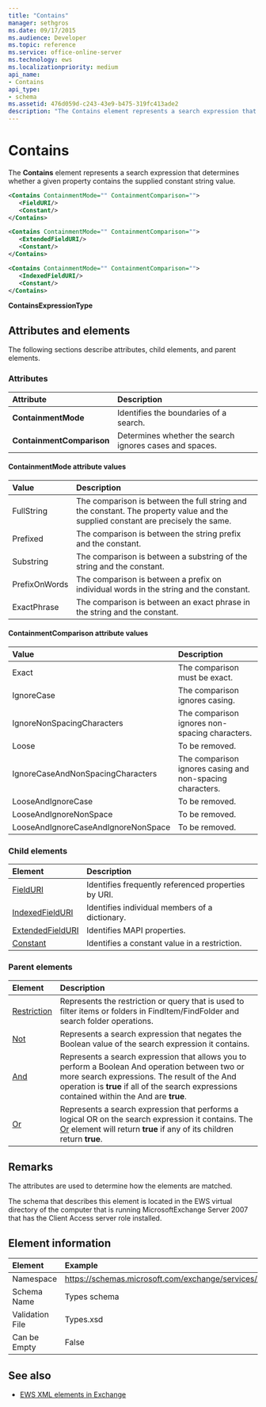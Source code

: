 ```yaml
---
title: "Contains"
manager: sethgros
ms.date: 09/17/2015
ms.audience: Developer
ms.topic: reference
ms.service: office-online-server
ms.technology: ews
ms.localizationpriority: medium
api_name:
- Contains
api_type:
- schema
ms.assetid: 476d059d-c243-43e9-b475-319fc413ade2
description: "The Contains element represents a search expression that determines whether a given property contains the supplied constant string value."
---
```


# Contains

The **Contains** element represents a search expression that determines whether a given property contains the supplied constant string value. 
  
```xml
<Contains ContainmentMode="" ContainmentComparison="">
   <FieldURI/>
   <Constant/>
</Contains>
```

```xml
<Contains ContainmentMode="" ContainmentComparison="">
   <ExtendedFieldURI/>
   <Constant/>
</Contains>
```

```xml
<Contains ContainmentMode="" ContainmentComparison="">
   <IndexedFieldURI/>
   <Constant/>
</Contains>
```


**ContainsExpressionType**

## Attributes and elements

The following sections describe attributes, child elements, and parent elements.
  
### Attributes

|**Attribute**|**Description**|
|:-----|:-----|
|**ContainmentMode** <br/> |Identifies the boundaries of a search.  <br/> |
|**ContainmentComparison** <br/> |Determines whether the search ignores cases and spaces.  <br/> |
   
#### ContainmentMode attribute values

|**Value**|**Description**|
|:-----|:-----|
|FullString  <br/> |The comparison is between the full string and the constant. The property value and the supplied constant are precisely the same.  <br/> |
|Prefixed  <br/> |The comparison is between the string prefix and the constant.  <br/> |
|Substring  <br/> |The comparison is between a substring of the string and the constant.  <br/> |
|PrefixOnWords  <br/> |The comparison is between a prefix on individual words in the string and the constant.  <br/> |
|ExactPhrase  <br/> |The comparison is between an exact phrase in the string and the constant.  <br/> |
   
#### ContainmentComparison attribute values

|**Value**|**Description**|
|:-----|:-----|
|Exact  <br/> |The comparison must be exact.  <br/> |
|IgnoreCase  <br/> |The comparison ignores casing.  <br/> |
|IgnoreNonSpacingCharacters  <br/> |The comparison ignores non-spacing characters.  <br/> |
|Loose  <br/> |To be removed.  <br/> |
|IgnoreCaseAndNonSpacingCharacters  <br/> |The comparison ignores casing and non-spacing characters.  <br/> |
|LooseAndIgnoreCase  <br/> |To be removed.  <br/> |
|LooseAndIgnoreNonSpace  <br/> |To be removed.  <br/> |
|LooseAndIgnoreCaseAndIgnoreNonSpace  <br/> |To be removed.  <br/> |
   
### Child elements

|**Element**|**Description**|
|:-----|:-----|
|[FieldURI](fielduri.md) <br/> |Identifies frequently referenced properties by URI.  <br/> |
|[IndexedFieldURI](indexedfielduri.md) <br/> |Identifies individual members of a dictionary.  <br/> |
|[ExtendedFieldURI](extendedfielduri.md) <br/> |Identifies MAPI properties.  <br/> |
|[Constant](constant.md) <br/> |Identifies a constant value in a restriction.  <br/> |
   
### Parent elements

|**Element**|**Description**|
|:-----|:-----|
|[Restriction](restriction.md) <br/> |Represents the restriction or query that is used to filter items or folders in FindItem/FindFolder and search folder operations.  <br/> |
|[Not](not.md) <br/> |Represents a search expression that negates the Boolean value of the search expression it contains.  <br/> |
|[And](and.md) <br/> |Represents a search expression that allows you to perform a Boolean And operation between two or more search expressions. The result of the And operation is **true** if all of the search expressions contained within the And are **true**.  <br/> |
|[Or](or.md) <br/> |Represents a search expression that performs a logical OR on the search expression it contains. The [Or](or.md) element will return **true** if any of its children return **true**.  <br/> |
   
## Remarks

The attributes are used to determine how the elements are matched.
  
The schema that describes this element is located in the EWS virtual directory of the computer that is running MicrosoftExchange Server 2007 that has the Client Access server role installed.
  
## Element information

| Element | Example |
|:-----|:-----|
|Namespace  <br/> |https://schemas.microsoft.com/exchange/services/2006/types  <br/> |
|Schema Name  <br/> |Types schema  <br/> |
|Validation File  <br/> |Types.xsd  <br/> |
|Can be Empty  <br/> |False  <br/> |
   
## See also

- [EWS XML elements in Exchange](ews-xml-elements-in-exchange.md)

